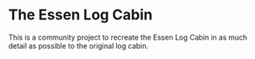 # The Essen Log Cabin

This is a community project to recreate the Essen Log Cabin in as much detail as possible to the original log cabin.


